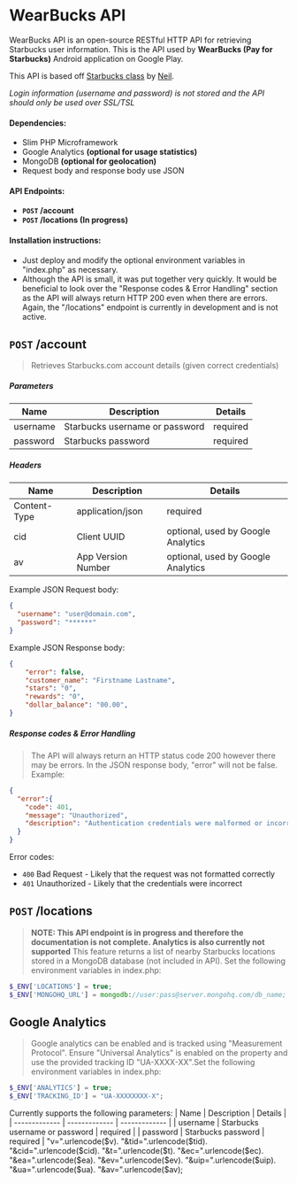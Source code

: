 WearBucks API
=============

WearBucks API is an open-source RESTful HTTP API for retrieving Starbucks user information. This is the API used by **WearBucks (Pay for Starbucks)** Android application on Google Play. 

This API is based off [Starbucks class](https://github.com/Neal/php-starbucks) by [Neil](https://github.com/Neal). 

_Login information (username and password) is not stored and the API should only be used over SSL/TSL_

#### Dependencies:
- Slim PHP Microframework
- Google Analytics **(optional for usage statistics)**
- MongoDB **(optional for geolocation)** 
- Request body and response body use JSON

#### API Endpoints:
- **<code>POST</code> /account**
- **<code>POST</code> /locations (In progress)**

#### Installation instructions:
- Just deploy and modify the optional environment variables in "index.php" as necessary.
- Although the API is small, it was put together very quickly. It would be beneficial to look over the "Response codes & Error Handling" section as the API will always return HTTP 200 even when there are errors. Again, the "/locations" endpoint is currently in development and is not active.

## <code>POST</code> /account
> Retrieves Starbucks.com account details (given correct credentials) 

##### Parameters
| Name  | Description | Details |
| ------------- | ------------- | ------------- |
| username  | Starbucks username or password  | required |
| password  | Starbucks password  | required | 
##### Headers
| Name  | Description | Details |
| ------------- | ------------- | ------------- |
| Content-Type  | application/json  | required |
| cid  | Client UUID  | optional, used by Google Analytics |
| av  | App Version Number  | optional, used by Google Analytics |

Example JSON Request body:
```json
{
  "username": "user@domain.com",
  "password": "******"
}
```
Example JSON Response body:
```json
{
    "error": false,
    "customer_name": "Firstname Lastname",
    "stars": "0",
    "rewards": "0",
    "dollar_balance": "00.00",
}
```
##### Response codes & Error Handling
> The API will always return an HTTP status code 200 however there may be errors. In the JSON response body, "error" will not be false. Example:

```json
{
  "error":{
    "code": 401,
    "message": "Unauthorized",
    "description": "Authentication credentials were malformed or incorrect."
  }
}
```

Error codes:
- <code>400</code> Bad Request - Likely that the request was not formatted correctly
- <code>401</code> Unauthorized - Likely that the credentials were incorrect



## <code>POST</code> /locations
>**NOTE: This API endpoint is in progress and therefore the documentation is not complete. Analytics is also currently not supported** This feature  returns a list of nearby Starbucks locations stored in a MongoDB database (not included in API). Set the following environment variables in index.php: 

```php
$_ENV['LOCATIONS'] = true;
$_ENV['MONGOHQ_URL'] = mongodb://user:pass@server.mongohq.com/db_name;
```


## Google Analytics 
>Google analytics can be enabled and is tracked using "Measurement Protocol". Ensure "Universal Analytics" is enabled on the property and use the provided tracking ID "UA-XXXX-XX".Set the following environment variables in index.php: 

```php
$_ENV['ANALYTICS'] = true;
$_ENV['TRACKING_ID'] = "UA-XXXXXXXX-X";
```
Currently supports the following parameters:
| Name  | Description | Details |
| ------------- | ------------- | ------------- |
| username  | Starbucks username or password  | required |
| password  | Starbucks password  | required | 
"v=".urlencode($v).
    "&tid=".urlencode($tid).
    "&cid=".urlencode($cid).
    "&t=".urlencode($t).
    "&ec=".urlencode($ec).
    "&ea=".urlencode($ea).
    "&ev=".urlencode($ev).
    "&uip=".urlencode($uip).
    "&ua=".urlencode($ua).
    "&av=".urlencode($av);
